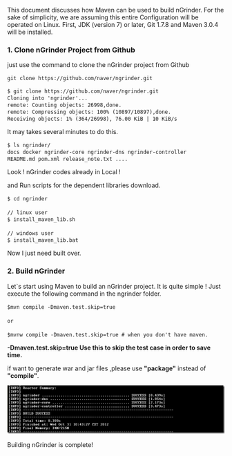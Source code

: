 This document discusses how Maven can be used to build nGrinder. For the sake of simplicity, we are assuming this entire Configuration will be operated on Linux. First, JDK (version 7) or later, Git 1.7.8 and Maven 3.0.4 will be installed.

### 1. Clone nGrinder Project from Github
just use the command to clone the nGrinder project from Github
```
git clone https://github.com/naver/ngrinder.git
```

```
$ git clone https://github.com/naver/ngrinder.git
Cloning into 'ngrinder'...
remote: Counting objects: 26998,done.
remote: Compressing objects: 100% (10897/10897),done.
Receiving objects: 1% (364/26998), 76.00 KiB | 10 KiB/s
```

It may takes several minutes to do this.
```
$ ls ngrinder/
docs docker ngrinder-core ngrinder-dns ngrinder-controller
README.md pom.xml release_note.txt ....
```
Look ! nGrinder codes already in Local !

and Run scripts for the dependent libraries download.
```
$ cd ngrinder

// linux user
$ install_maven_lib.sh

// windows user
$ install_maven_lib.bat
```
Now I just need built over.

### 2. Build nGrinder
Let`s start using Maven to build an nGrinder project. It is quite simple !
Just execute the following command in the ngrinder folder.

```
$mvn compile -Dmaven.test.skip=true

or

$mvnw compile -Dmaven.test.skip=true # when you don't have maven.
```

**-Dmaven.test.skip=true  Use this to skip the test case in order to save time.**

if want to generate war and jar files ,please use **"package"** instead of **"compile"**.

![](assets/How-To-Build-nGrinder-from-scratch-using-Maven-8020c.png)

Building nGrinder is complete!
